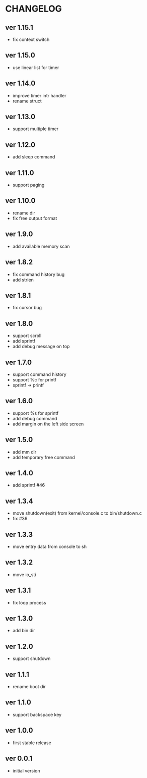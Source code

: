 # CHANGELOG

## ver 1.15.1
- fix context switch

## ver 1.15.0
- use linear list for timer

## ver 1.14.0
- improve timer intr handler
- rename struct

## ver 1.13.0
- support multiple timer

## ver 1.12.0
- add sleep command

## ver 1.11.0
- support paging

## ver 1.10.0
- rename dir
- fix free output format

## ver 1.9.0
- add available memory scan

## ver 1.8.2
- fix command history bug
- add strlen

## ver 1.8.1
- fix cursor bug

## ver 1.8.0
- support scroll
- add sprintf
- add debug message on top

## ver 1.7.0
- support command history
- support %c for printf
- sprintf -> printf

## ver 1.6.0
- support %s for sprintf
- add debug command
- add margin on the left side screen

## ver 1.5.0
- add mm dir
- add temporary free command

## ver 1.4.0
- add sprintf #46

## ver 1.3.4
- move shutdown(exit) from kernel/console.c to bin/shutdown.c
- fix #36

## ver 1.3.3
- move entry data from console to sh

## ver 1.3.2
- move io_sti

## ver 1.3.1
- fix loop process

## ver 1.3.0
- add bin dir

## ver 1.2.0
- support shutdown

## ver 1.1.1
- rename boot dir

## ver 1.1.0
- support backspace key

## ver 1.0.0
- first stable release

## ver 0.0.1
- initial version
